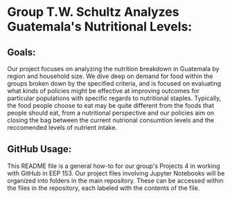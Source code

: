 # Group T.W. Schultz Analyzes Guatemala's Nutritional Levels: 

## Goals: 
Our project focuses on analyzing the nutrition breakdown in Guatemala by region and household size. We dive deep on demand for food within the groups broken down by the specified criteria, and is focused on evaluating what kinds of policies might be effective at improving outcomes for particular populations with specific regards to nutritional staples. Typically, the food people choose to eat may be quite different from the foods that people should eat, from a nutritional perspective and our policies aim on closing the bag between the current nutrional consumtion levels and the reccomended levels of nutrient intake.

## GitHub Usage:
This README file is a general how-to for our group's Projects 4 in working with GitHub in EEP 153.
Our project files involving Jupyter Notebooks will be organized into folders in the main repository. These can be accessed within the files in the repository, each labeled with the contents of the file.
